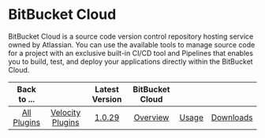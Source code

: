 
# BitBucket Cloud

BitBucket Cloud is a source code version control repository hosting service owned by Atlassian. You can use the available tools to manage source code for a project with an exclusive built-in CI/CD tool and Pipelines that enables you to build, test, and deploy your applications directly within the BitBucket Cloud.

|Back to ...||Latest Version|BitBucket Cloud |||
| :---: | :---: | :---: | :---: | :---: | :---: |
|[All Plugins](../../index.md)|[Velocity Plugins](../README.md)|[1.0.29](https://raw.githubusercontent.com/UrbanCode/IBM-UCV-PLUGINS/main/files/ucv-ext-bitbucket-cloud/ucv-ext-bitbucket-cloud%3A1.0.29.tar.7z.001)|[Overview](overview.md)|[Usage](usage.md)|[Downloads](downloads.md)|
